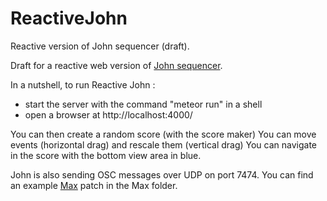 # ReactiveJohn
Reactive version of John sequencer (draft).

Draft for a reactive web version of [John sequencer](http://vincentgoudard.com/john/).


In a nutshell, to run Reactive John :
- start the server with the command "meteor run" in a shell
- open a browser at http://localhost:4000/

You can then create a random score (with the score maker)
You can move events (horizontal drag) and rescale them (vertical drag)
You can navigate in the score with the bottom view area in blue.

John is also sending OSC messages over UDP on port 7474.
You can find an example [Max](http://cycling74.com/) patch in the Max folder.
